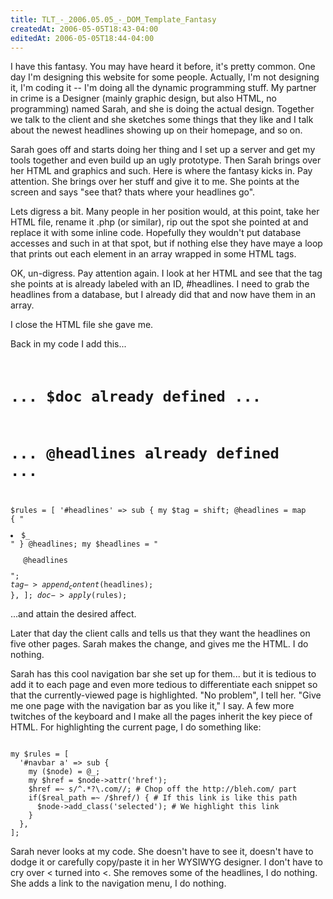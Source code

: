 ```yaml
---
title: TLT_-_2006.05.05_-_DOM_Template_Fantasy
createdAt: 2006-05-05T18:43-04:00
editedAt: 2006-05-05T18:44-04:00
---
```


I have this fantasy. You may have heard it before, it's pretty common. One day I'm designing this website for some people. Actually, I'm not designing it, I'm coding it -- I'm doing all the dynamic programming stuff. My partner in crime is a Designer (mainly graphic design, but also HTML, no programming) named Sarah, and she is doing the actual design. Together we talk to the client and she sketches some things that they like and I talk about the newest headlines showing up on their homepage, and so on.

Sarah goes off and starts doing her thing and I set up a server and get my tools together and even build up an ugly prototype. Then Sarah brings over her HTML and graphics and such. Here is where the fantasy kicks in. Pay attention. She brings over her stuff and give it to me. She points at the screen and says "see that? thats where your headlines go".

Lets digress a bit. Many people in her position would, at this point, take her HTML file, rename it .php (or similar), rip out the spot she pointed at and replace it with some inline code. Hopefully they wouldn't put database accesses and such in at that spot, but if nothing else they have maye a loop that prints out each element in an array wrapped in some HTML tags.

OK, un-digress. Pay attention again. I look at her HTML and see that the tag she points at is already labeled with an ID, #headlines. I need to grab the headlines from a database, but I already did that and now have them in an array.

I close the HTML file she gave me.

Back in my code I add this...
<code>
# ... $doc already defined ...
# ... @headlines already defined ...
$rules = [
  '#headlines' => sub {
    my $tag = shift;
    @headlines = map { "<li>$_</li>" } @headlines;
    my $headlines = "<ul>@headlines</ul>";
    $tag->append_content($headlines);
  },
];
$doc->apply($rules);
</code>

...and attain the desired affect.

Later that day the client calls and tells us that they want the headlines on five other pages. Sarah makes the change, and gives me the HTML. I do nothing.

Sarah has this cool navigation bar she set up for them... but it is tedious to add it to each page and even more tedious to differentiate each snippet so that the currently-viewed page is highlighted. "No problem", I tell her. "Give me one page with the navigation bar as you like it," I say. A few more twitches of the keyboard and I make all the pages inherit the key piece of HTML. For highlighting the current page, I do something like:

<code>
my $rules = [
  '#navbar a' => sub {
    my ($node) = @_;
    my $href = $node->attr('href');
    $href =~ s/^.*?\.com//; # Chop off the http://bleh.com/ part
    if($real_path =~ /$href/) { # If this link is like this path
      $node->add_class('selected'); # We highlight this link
    }
  },
];  
</code>

Sarah never looks at my code. She doesn't have to see it, doesn't have to dodge it or carefully copy/paste it in her WYSIWYG designer. I don't have to cry over < turned into &lt;. She removes some of the headlines, I do nothing. She adds a link to the navigation menu, I do nothing.


